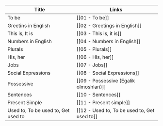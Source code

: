 | Title                               | Links                                        |
| ----------------------------------- | -------------------------------------------- |
| To be                               | [[01 - To be]]                               |
| Greetins in English                 | [[02 - Greetings in English]]                |
| This is, It is                      | [[03 - This is, it is]]                      |
| Numbers in English                  | [[04 - Numbers in English]]                  |
| Plurals                             | [[05 - Plurals]]                             |
| His, her                            | [[06 - His, her]]                            |
| Jobs                                | [[07 - Jobs]]                                |
| Social Expressions                  | [[08 - Social Expressions]]                  |
| Possessive                          | [[09 - Possessive (Egalik olmoshlari)]]      |
| Sentences                           | [[10 - Sentences]]                           |
| Present Simple                      | [[11 - Present simple]]                      |
| Used to, To be used to, Get used to | [[12 - Used to, To be used to, Get used to]] |
